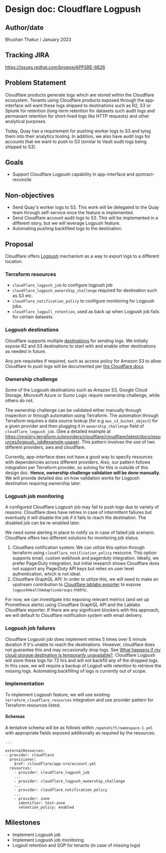 # Design doc: Cloudflare Logpush
## Author/date


Bhushan Thakur / January 2023


## Tracking JIRA
https://issues.redhat.com/browse/APPSRE-6626


## Problem Statement



Cloudflare products generate logs which are stored within the Cloudflare ecosystem. Tenants using Cloudflare products exposed through the app-interface will want these logs shipped to destinations such as R2, S3 or Splunk for retention (long-term retention for datasets such audit logs and permanant retention for short-lived logs like HTTP requests) and other analytical purposes.


Today, Quay has a requirement for pushing worker logs to S3 and tying them into their analytics tooling. In addition, we also have audit logs for accounts that we want to push to S3 (similar to Vault audit logs being shipped to S3).


## Goals
* Support Cloudflare Logpush capability in app-interface and qontract-reconcile


## Non-objectives
* Send Quay's worker logs to S3. This work will be delegated to the Quay team through self-service once the feature is implemented.
* Send Cloudflare account audit logs to S3. This will be implemented in a different story, but we will leverage Logpush feature.
* Automating pushing backfilled logs to the destination.


## Proposal


Cloudflare offers [Logpush](https://developers.cloudflare.com/logs/about/) mechanism as a way to export logs to a different location.


### Terraform resources
* `cloudflare_logpush_job` to configure logpush job
* `cloudflare_logpush_ownership_challenge` required for destination such as S3 etc.
* `cloudflare_notification_policy` to configure monitoring for Logpush jobs.
* `cloudflare_logpull_retention`, used as back up when Logpush job fails for certain datasets.


### Logpush destinations
Cloudflare supports multiple [destinations](https://developers.cloudflare.com/logs/get-started/enable-destinations/) for sending logs. We initially expose R2 and S3 destinations to start with and enable other destinations as needed in future.

Any pre-requisites if required, such as access policy for Amazon S3 to allow Cloudflare to push logs will be documented per [the Cloudflare docs](https://developers.cloudflare.com/logs/get-started/enable-destinations/)



### Ownership challenge
Some of the Logpush destinations such as Amazon S3, Google Cloud Storage, Microsoft Azure or Sumo Logic require ownership challenge, while others do not.


The ownership challenge can be validated either manually through inspection or through automation using Terraform. The automation through Terraform requires a data source lookup (for e.g `aws_s3_bucket_object`) for a given provider and then plugging it in `ownership_challenge` field of `cloudflare_logpush_job`. (See a detailed example at https://registry.terraform.io/providers/cloudflare/cloudflare/latest/docs/resources/logpush_job#example-usage). This pattern involves the use of two different providers, aws and cloudflare.


Currently, app-interface does not have a good way to specify resources with dependencies across different providers. Also, our pattern follows integration per Terraform provider, so solving for this is outside of this design doc. **Hence, ownership challenge validation will be done manually.** We will provide detailed doc on how validation works for Logpush destination requiring ownership later. 


### Logpush job monitoring
A configured Cloudflare Logpush job may fail to push logs due to variety of reasons. Cloudflare does have retries in case of intermittent failures but eventually it will disable the job if it fails to reach the destination. The disabled job can be re-enabled later.

We need some alerting in place to notify us in case of failed job scenario.
Cloudflare offers two different solutions for monitoring job status.
1. Cloudflare notification system: We can utilize this option through terraform using `cloudflare_notification_policy` resource. This option supports email, custom webhook and pagerduty integration. Ideally, we prefer PagerDuty integration, but initial research shows Cloudflare does not support any PagerDuty API keys but relies on user level authentication, which is not ideal.
2. Cloudflare GraphQL API: In order to utilize this, we will need to make an upstream contribution to [Cloudflare lablabs exporter](https://github.com/lablabs/cloudflare-exporter) to expose `logpushHealthAdaptiveGroups` metric.


For now, we can investigate into exposing relevant metrics (and set up Prometheus alerts) using Cloudflare GraphQL API and the Lablabs Cloudflare exporter. If there are any significant blockers with this approach, we will default to Cloudflare notification system with email delivery.

### Logpush job failures

Cloudflare Logpush job does implement retries 5 times over 5 minute duration if it's unable to reach the destinations. However, cloudflare does not guarantee this and may occasionally drop logs. See [What happens if my cloud storage destination is temporarily unavailable?](https://developers.cloudflare.com/logs/faq/logpush/#what-happens-if-my-cloud-storage-destination-is-temporarily-unavailable). Cloudflare Logpush will store these logs for 72 hrs and will not backfill any of the dropped logs. In this case, we will require a backup of Logpull with retention to retrieve the missing logs. Automating backfilling of logs is currently out of scope.


### Implementation

To implement Logpush feature, we will use existing `terraform_cloudflare_resources` integration and use provider pattern for Terraform resources listed.

#### Schemas

A tentative schema will be as follows within `/openshift/namespace-1.yml` with appropriate fields exposed additionally as required by the resources.


```
...

externalResources:
- provider: cloudflare
  provisioner:
    $ref: /cloudflare/app-sre/account.yml
  resources:
    - provider: cloudflare_logpush_job
    ...
    - provider: cloudflare_logpush_ownership_challenge
    ...
    - provider: cloudflare_notification_policy
    ...
    - provider: zone
      identifier: test-zone
      retention_policy: enabled 

```


## Milestones
* Implement Logpush job
* Implement Logpush job monitoring
* Logpull retention and SOP for tenants (in case of missing logs)
